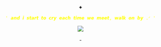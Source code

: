 

<p align="center">
✦  
</p>


<p align="center">
<code style="color : yellow">' 𝙖𝙣𝙙 𝙞 𝙨𝙩𝙖𝙧𝙩 𝙩𝙤 𝙘𝙧𝙮 𝙚𝙖𝙘𝙝 𝙩𝙞𝙢𝙚 𝙬𝙚 𝙢𝙚𝙚𝙩, 𝙬𝙖𝙡𝙠 𝙤𝙣 𝙗𝙮 .ᐟ '</code>
</p>


<p align="center">
<img src="https://github.com/user-attachments/assets/871acb93-a1dc-411d-ac65-30c1d2fe91ae"/>
</p>

<p align="center">
-  
</p>

</p>
<!--

**mochitails/mochitails** is a ✨ _special_ ✨ repository because its `README.md` (this file) appears on your GitHub profile.


